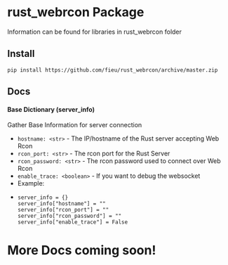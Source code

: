 # rust_webrcon Package
Information can be found for libraries in rust_webrcon folder

## Install
`pip install https://github.com/fieu/rust_webrcon/archive/master.zip`

## Docs

#### Base Dictionary (server_info)
Gather Base Information for server connection<br>
* `hostname: <str>` - The IP/hostname of the Rust server accepting Web Rcon<br>
* `rcon_port: <str>` - The rcon port for the Rust Server<br>
* `rcon_password: <str>` - The rcon password used to connect over Web Rcon<br>
* `enable_trace: <boolean>` - If you want to debug the websocket<br>
* Example:
*     server_info = {}
      server_info["hostname"] = ""
      server_info["rcon_port"] = ""
      server_info["rcon_password"] = ""
      server_info["enable_trace"] = False


# More Docs coming soon!
